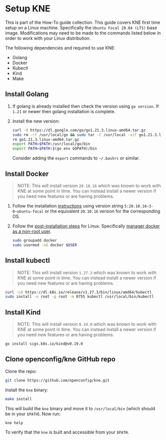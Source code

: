 # Setup KNE

This is part of the How-To guide collection. This guide covers KNE first time
setup on a Linux machine. Specifically the `Ubuntu Focal 20.04 (LTS)` base
image. Modifications may need to be made to the commands listed below in order
to work with your Linux distribution.

The following dependencies and required to use KNE:

* Golang
* Docker
* Kubectl
* Kind
* Make

## Install Golang

1. If golang is already installed then check the version using `go version`. If
   `1.21` or newer then golang installation is complete.

1. Install the new version:

   ```bash
   curl -O https://dl.google.com/go/go1.21.3.linux-amd64.tar.gz
   sudo rm -rf /usr/local/go && sudo tar -C /usr/local -xzf go1.21.3.linux-amd64.tar.gz
   rm go1.21.3.linux-amd64.tar.gz
   export PATH=$PATH:/usr/local/go/bin
   export PATH=$PATH:$(go env GOPATH)/bin
   ```

   Consider adding the `export` commands to `~/.bashrc` or similar.

## Install Docker

> NOTE: This will install version `20.10.16` which was known to work with KNE at
> some point in time. You can instead install a newer version if you need new
> features or are having problems.

1. Follow the installation
   [instructions](https://docs.docker.com/engine/install/ubuntu/#install-using-the-repository)
   using version string `5:20.10.16~3-0~ubuntu-focal` or the equivalent
   `20.10.16` version for the corresponding OS.

2. Follow the [post-installation
   steps](https://docs.docker.com/engine/install/linux-postinstall/#manage-docker-as-a-non-root-user)
   for Linux. Specifically [manager docker as a non-root
   user](https://docs.docker.com/engine/install/linux-postinstall/#manage-docker-as-a-non-root-user).

   ```bash
   sudo groupadd docker
   sudo usermod -aG docker $USER
   ```

## Install kubectl

> NOTE: This will install version `1.27.3` which was known to work with KNE at
> some point in time. You can instead install a newer version if you need new
> features or are having problems.

```bash
curl -LO https://dl.k8s.io/release/v1.27.3/bin/linux/amd64/kubectl
sudo install -o root -g root -m 0755 kubectl /usr/local/bin/kubectl
```

## Install Kind

> NOTE: This will install version `0.19.0` which was known to work with KNE at
> some point in time. You can instead install a newer version if you need new
> features or are having problems.

```bash
go install sigs.k8s.io/kind@v0.19.0
```

## Clone openconfig/kne GitHub repo

Clone the repo:

```bash
git clone https://github.com/openconfig/kne.git
```

Install the `kne` binary:

```bash
make install
```

This will build the `kne` binary and move it to `/usr/local/bin` (which should
be in your `$PATH`). Now run:

```bash
kne help
```

To verify that the `kne` is built and accessible from your `$PATH`.

